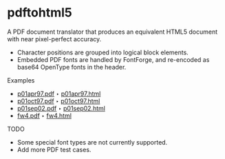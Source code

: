 # pdftohtml5 

A PDF document translator that produces an equivalent HTML5 document with near pixel-perfect accuracy.

- Character positions are grouped into logical block elements. 
- Embedded PDF fonts are handled by FontForge, and re-encoded as base64 OpenType fonts in the header.

Examples

- [p01apr97.pdf](https://natlaughlin.github.io/pdftohtml5/src/test/resources/p01apr97.pdf) ‣ [p01apr97.html](https://natlaughlin.github.io/pdftohtml5/src/test/resources/p01apr97.html)
- [p01oct97.pdf](https://natlaughlin.github.io/pdftohtml5/src/test/resources/p01oct97.pdf) ‣ [p01oct97.html](https://natlaughlin.github.io/pdftohtml5/src/test/resources/p01oct97.html)
- [p01sep02.pdf](https://natlaughlin.github.io/pdftohtml5/src/test/resources/p01sep02.pdf) ‣ [p01sep02.html](https://natlaughlin.github.io/pdftohtml5/src/test/resources/p01sep02.html)
- [fw4.pdf](https://natlaughlin.github.io/pdftohtml5/src/test/resources/fw4.pdf) ‣ [fw4.html](https://natlaughlin.github.io/pdftohtml5/src/test/resources/fw4.html)

TODO

- Some special font types are not currently supported.
- Add more PDF test cases.
  


